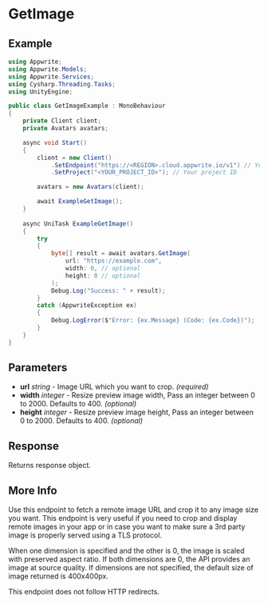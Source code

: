 # GetImage

## Example

```csharp
using Appwrite;
using Appwrite.Models;
using Appwrite.Services;
using Cysharp.Threading.Tasks;
using UnityEngine;

public class GetImageExample : MonoBehaviour
{
    private Client client;
    private Avatars avatars;

    async void Start()
    {
        client = new Client()
            .SetEndpoint("https://<REGION>.cloud.appwrite.io/v1") // Your API Endpoint
            .SetProject("<YOUR_PROJECT_ID>"); // Your project ID

        avatars = new Avatars(client);

        await ExampleGetImage();
    }
    
    async UniTask ExampleGetImage()
    {
        try
        {
            byte[] result = await avatars.GetImage(
                url: "https://example.com",
                width: 0, // optional
                height: 0 // optional
            );
            Debug.Log("Success: " + result);
        }
        catch (AppwriteException ex)
        {
            Debug.LogError($"Error: {ex.Message} (Code: {ex.Code})");
        }
    }
}
```

## Parameters

- **url** *string* - Image URL which you want to crop. *(required)* 
- **width** *integer* - Resize preview image width, Pass an integer between 0 to 2000. Defaults to 400. *(optional)*
- **height** *integer* - Resize preview image height, Pass an integer between 0 to 2000. Defaults to 400. *(optional)*

## Response

Returns response object.
## More Info

Use this endpoint to fetch a remote image URL and crop it to any image size you want. This endpoint is very useful if you need to crop and display remote images in your app or in case you want to make sure a 3rd party image is properly served using a TLS protocol.

When one dimension is specified and the other is 0, the image is scaled with preserved aspect ratio. If both dimensions are 0, the API provides an image at source quality. If dimensions are not specified, the default size of image returned is 400x400px.

This endpoint does not follow HTTP redirects.
